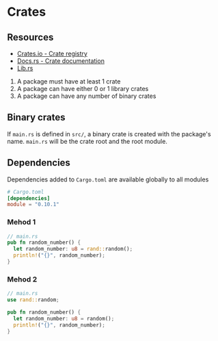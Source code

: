 # Crates

## Resources

- [Crates.io -  Crate registry](https://crates.io/)
- [Docs.rs - Crate documentation](https://docs.rs/)
- [Lib.rs](https://lib.rs/)

1. A package must have at least 1 crate
2. A package can have either 0 or 1 library crates
3. A package can have any number of binary crates

## Binary crates

If `main.rs` is defined in `src/`, a binary crate is created with the package's
name. `main.rs` will be the crate root and the root module.

## Dependencies

Dependencies added to `Cargo.toml` are available globally to all modules

```toml
# Cargo.toml
[dependencies]
module = "0.10.1"
```

### Mehod 1
```rs
// main.rs
pub fn random_number() {
  let random_number: u8 = rand::random();
  println!("{}", random_number);
}
```

### Mehod 2
```rs
// main.rs
use rand::random;

pub fn random_number() {
  let random_number: u8 = random();
  println!("{}", random_number);
}
```
